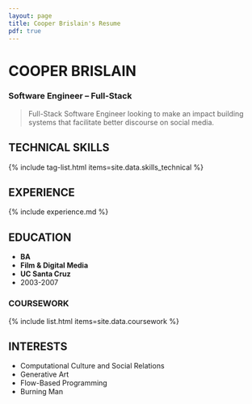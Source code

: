 ```yaml
---
layout: page
title: Cooper Brislain's Resume
pdf: true
---
```

COOPER BRISLAIN
===============
### Software Engineer – Full-Stack

> Full-Stack Software Engineer looking to make an impact building systems that facilitate better discourse on social media. 
 
## TECHNICAL SKILLS

{% include tag-list.html items=site.data.skills_technical %}

## EXPERIENCE

{% include experience.md %}

## EDUCATION

* __BA__
* __Film & Digital Media__
* __UC Santa Cruz__
* 2003-2007

### COURSEWORK

{% include list.html items=site.data.coursework %}

## INTERESTS

- Computational Culture and Social Relations
- Generative Art
- Flow-Based Programming
- Burning Man
